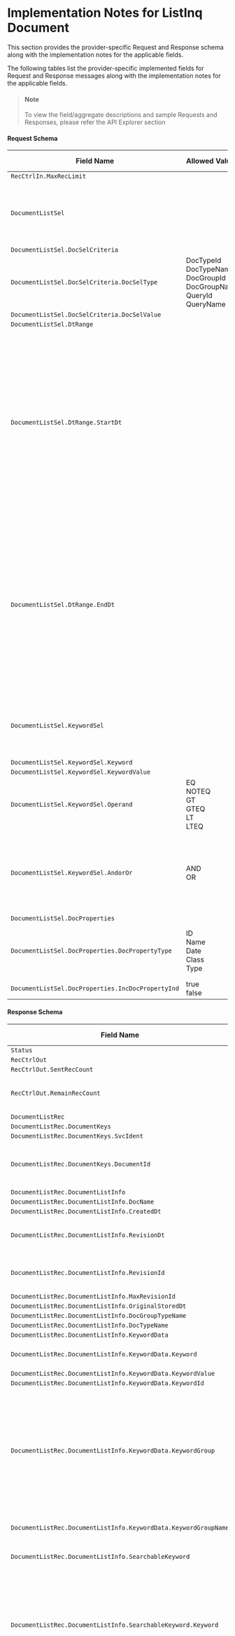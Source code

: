 # Implementation Notes for ListInq Document
This section provides the provider-specific Request and Response schema along with the implementation notes for the applicable fields.
<!-- 
type: tab 
titles: Premier, 
-->


The following tables list the provider-specific implemented fields for Request and Response messages along with the implementation notes for the applicable fields. 


<!-- theme: info -->
> #### Note
> 
> To view the field/aggregate descriptions and sample Requests and Responses, please refer the API Explorer section


#### Request Schema
|Field Name|Allowed Values|Implementation Note|
|----|----|----|
|`RecCtrlIn.MaxRecLimit`||  |
|`DocumentListSel`||The aggregate specifies search criteria to retrieve documents. DocumentKeys or DocSelCriteria aggregate is used.|
|`DocumentListSel.DocSelCriteria`||  |
|`DocumentListSel.DocSelCriteria.DocSelType`|DocTypeId<br>DocTypeName<br>DocGroupId<br>DocGroupName<br>QueryId<br>QueryName|Documents can be searched by document Identifier, Type, Group or Query.|
|`DocumentListSel.DocSelCriteria.DocSelValue`||  |
|`DocumentListSel.DtRange`||  |
|`DocumentListSel.DtRange.StartDt`||Field refers to the start date from which the documents are to be fetched.<br>Date of the document should be within the DtRange specified.<br>If DtRange aggregate is used as search criteria, StartDt should be sent in YYYY-MM-DDThh:mm:ss.SSS format else, ESF returns an 'Internal System Error'.|
|`DocumentListSel.DtRange.EndDt`||Field refers to the end date up to which the documents are to be fetched. Date of the document should be within the DtRange specified.<br>If DtRange aggregate is used as search criteria, EndDt should be sent in YYYY-MM-DDThh:mm:ss.SSS format else, ESF returns an 'Internal System Error'.|
|`DocumentListSel.KeywordSel`||Used to retrieve documents using a keyword or logical combination of keywords as a condition.|
|`DocumentListSel.KeywordSel.Keyword`||  |
|`DocumentListSel.KeywordSel.KeywordValue`||  |
|`DocumentListSel.KeywordSel.Operand`|EQ<br>NOTEQ<br>GT<br>GTEQ<br>LT<br>LTEQ|  |
|`DocumentListSel.KeywordSel.AndorOr`|AND<br>OR|Value of this field is used to chain multiple condition nodes together. If value is not provided, by default, AND is used as connector.|
|`DocumentListSel.DocProperties`||  |
|`DocumentListSel.DocProperties.DocPropertyType`|ID<br>Name<br>Date<br>Class<br>Type|Used to specify the type of document property to be returned in response.|
|`DocumentListSel.DocProperties.IncDocPropertyInd`|true<br>false|  |
#### Response Schema
|Field Name|Allowed Values|Implementation Note|
|----|----|----|
|`Status`||  |
|`RecCtrlOut`||  |
|`RecCtrlOut.SentRecCount`||  |
|`RecCtrlOut.RemainRecCount`||Field refers to the documents present in the director for the search criteria.|
|`DocumentListRec`||  |
|`DocumentListRec.DocumentKeys`||  |
|`DocumentListRec.DocumentKeys.SvcIdent`||  |
|`DocumentListRec.DocumentKeys.DocumentId`||DocumentId is returned in response for documents that match request constraints/conditions.|
|`DocumentListRec.DocumentListInfo`||  |
|`DocumentListRec.DocumentListInfo.DocName`||  |
|`DocumentListRec.DocumentListInfo.CreatedDt`||  |
|`DocumentListRec.DocumentListInfo.RevisionDt`||If the document is not revised, date in this field matches the CreatedDt.|
|`DocumentListRec.DocumentListInfo.RevisionId`||Field refers to the identifier of document revision, requested in the director system.|
|`DocumentListRec.DocumentListInfo.MaxRevisionId`||  |
|`DocumentListRec.DocumentListInfo.OriginalStoredDt`||  |
|`DocumentListRec.DocumentListInfo.DocGroupTypeName`||  |
|`DocumentListRec.DocumentListInfo.DocTypeName`||  |
|`DocumentListRec.DocumentListInfo.KeywordData`||  |
|`DocumentListRec.DocumentListInfo.KeywordData.Keyword`||Used to specify the name of the OnBase (Director) keyword.|
|`DocumentListRec.DocumentListInfo.KeywordData.KeywordValue`||  |
|`DocumentListRec.DocumentListInfo.KeywordData.KeywordId`||  |
|`DocumentListRec.DocumentListInfo.KeywordData.KeywordGroup`||If KeywordType is part of KeywordGroup, field indicates the ID of OnBase keyword type group to which keyword belongs. Value of this field is returned in response if Group= '0' is requested and keyword belongs to Keywordgroup. If Group = '1' then, field is optional.|
|`DocumentListRec.DocumentListInfo.KeywordData.KeywordGroupName`||Field is optional if Group = '1' is requested.|
|`DocumentListRec.DocumentListInfo.SearchableKeyword`||The aggregate returns the searchable keywords.|
|`DocumentListRec.DocumentListInfo.SearchableKeyword.Keyword`||Field refers to value of keyword used to search document.<br>Example (DocumentInquiry response):<br><Field Type="Data" Searchable="1">Check Amount</Field><br>Keyword in EFX is mapped as 'Check Amount'.<br>SearchFlag in EFX is mapped as 'true' |
|`DocumentListRec.DocumentListInfo.SearchableKeyword.SearchFlag`|true<br>false|Field refers to searchable keyword name for keyword present within document. Value for this field is returned if, value for Fields attribute is sent as '1' in RequestMetaData tag in request.|
|`DocumentListRec.DocumentListInfo.BatchNum`||  |
|`DocumentListRec.DocumentListInfo.TotalPageNum`||Field refers to the total number of pages in the document returned.|
|`DocumentListRec.DocumentStatus`||  |
|`DocumentListRec.DocumentStatus.DocumentStatusCode`|Valid|Document status code is 'Valid'.|
|`DocumentListRec.DocumentStatus.EffDt`||Field contains current server date.|
<!-- type: tab-end -->
